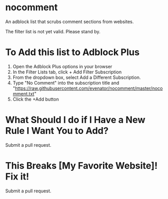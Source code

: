nocomment
=========

An adblock list that scrubs comment sections from websites.

The filter list is not yet valid. Please stand by.


# To Add this list to Adblock Plus

1. Open the Adblock Plus options in your browser
2. In the Filter Lists tab, click + Add Filter Subscription
3. From the dropdown box, select Add a Different Subscription.
4. Type "No Comment" into the subscription title and "https://raw.githubusercontent.com/evenator/nocomment/master/nocomment.txt"
5. Click the +Add button


# What Should I do if I Have a New Rule I Want You to Add?

Submit a pull request.

# This Breaks [My Favorite Website]! Fix it!

Submit a pull request.
